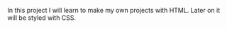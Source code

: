 In this project I will learn to make my own projects with HTML. Later on it will be styled with CSS.